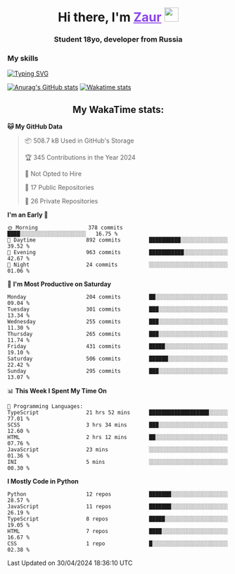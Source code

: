 <h1 align="center">
    Hi there, I'm 
    <a href="https://t.me/skyguy" target="_blank" style="color: #8C43EA">Zaur</a>
    <img src="https://github.com/blackcater/blackcater/raw/main/images/Hi.gif" height="32">
</h1>

<h3 align="center">
    Student 18yo, developer from Russia
</h3>  

### **My skills**
[![Typing SVG](https://readme-typing-svg.herokuapp.com?font=Oxanium&duration=3000&pause=1500&color=8C43EA&height=30&lines=Python:+FastAPI,+Flask,+Aiogram,+Telethon;SQL:+PostgreSQL,+SQLite;JavaScript/TypeScript:+React.js;HTML+(PUG),+CSS+(SCSS))](https://git.io/typing-svg)

[![Anurag's GitHub stats](https://github-readme-stats.vercel.app/api?username=mrskyguy&hide_title=true&count_private=true&show_icons=true&title_color=8C43EA&icon_color=BE57EA&bg_color=30,191919,341b56&text_color=B1B1B1&border_radius=10&hide_border=true)](https://github.com/anuraghazra/github-readme-stats)
[![Wakatime stats](https://github-readme-stats.vercel.app/api/wakatime?username=skyguy&hide_title=true&show_icons=true&title_color=8C43EA&icon_color=BE57EA&bg_color=30,191919,341b56&text_color=B1B1B1&border_radius=10&hide_border=true)](https://github.com/anuraghazra/github-readme-stats)


<h2 align="center"> My WakaTime stats: </h2>

<!--START_SECTION:waka-->
**🐱 My GitHub Data** 

> 📦 508.7 kB Used in GitHub's Storage 
 > 
> 🏆 345 Contributions in the Year 2024
 > 
> 🚫 Not Opted to Hire
 > 
> 📜 17 Public Repositories 
 > 
> 🔑 26 Private Repositories 
 > 
**I'm an Early 🐤** 

```text
🌞 Morning                378 commits         ████░░░░░░░░░░░░░░░░░░░░░   16.75 % 
🌆 Daytime                892 commits         ██████████░░░░░░░░░░░░░░░   39.52 % 
🌃 Evening                963 commits         ███████████░░░░░░░░░░░░░░   42.67 % 
🌙 Night                  24 commits          ░░░░░░░░░░░░░░░░░░░░░░░░░   01.06 % 
```
📅 **I'm Most Productive on Saturday** 

```text
Monday                   204 commits         ██░░░░░░░░░░░░░░░░░░░░░░░   09.04 % 
Tuesday                  301 commits         ███░░░░░░░░░░░░░░░░░░░░░░   13.34 % 
Wednesday                255 commits         ███░░░░░░░░░░░░░░░░░░░░░░   11.30 % 
Thursday                 265 commits         ███░░░░░░░░░░░░░░░░░░░░░░   11.74 % 
Friday                   431 commits         █████░░░░░░░░░░░░░░░░░░░░   19.10 % 
Saturday                 506 commits         ██████░░░░░░░░░░░░░░░░░░░   22.42 % 
Sunday                   295 commits         ███░░░░░░░░░░░░░░░░░░░░░░   13.07 % 
```


📊 **This Week I Spent My Time On** 

```text
💬 Programming Languages: 
TypeScript               21 hrs 52 mins      ███████████████████░░░░░░   77.01 % 
SCSS                     3 hrs 34 mins       ███░░░░░░░░░░░░░░░░░░░░░░   12.60 % 
HTML                     2 hrs 12 mins       ██░░░░░░░░░░░░░░░░░░░░░░░   07.76 % 
JavaScript               23 mins             ░░░░░░░░░░░░░░░░░░░░░░░░░   01.36 % 
INI                      5 mins              ░░░░░░░░░░░░░░░░░░░░░░░░░   00.30 % 
```

**I Mostly Code in Python** 

```text
Python                   12 repos            ███████░░░░░░░░░░░░░░░░░░   28.57 % 
JavaScript               11 repos            ███████░░░░░░░░░░░░░░░░░░   26.19 % 
TypeScript               8 repos             █████░░░░░░░░░░░░░░░░░░░░   19.05 % 
HTML                     7 repos             ████░░░░░░░░░░░░░░░░░░░░░   16.67 % 
CSS                      1 repo              █░░░░░░░░░░░░░░░░░░░░░░░░   02.38 % 
```




 Last Updated on 30/04/2024 18:36:10 UTC
<!--END_SECTION:waka-->
